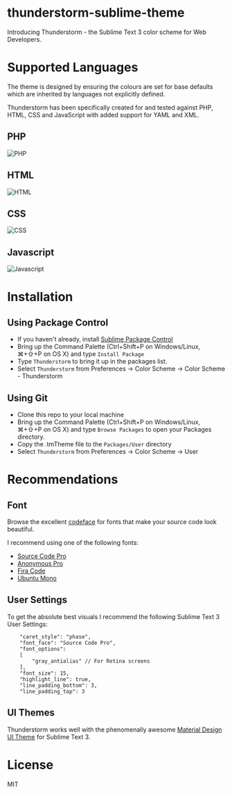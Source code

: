 # thunderstorm-sublime-theme

Introducing Thunderstorm - the Sublime Text 3 color scheme for Web Developers.

# Supported Languages

The theme is designed by ensuring the colours are set for base defaults which are inherited by languages not explicitly defined.  

Thunderstorm has been specifically created for and tested against PHP, HTML, CSS and JavaScript with added support for YAML and XML. 

## PHP
![PHP](http://i.imgur.com/NPh5Ckc.png "Thunderstorm Color Scheme - PHP")
## HTML
![HTML](http://i.imgur.com/NiNvc3W.png "Thunderstorm Color Scheme - HTML")
## CSS
![CSS](http://i.imgur.com/t4E95Bc.png "Thunderstorm Color Scheme - CSS")
## Javascript
![Javascript](http://i.imgur.com/rY2LN89.png "Thunderstorm Color Scheme - JavaScript")

# Installation

## Using Package Control
- If you haven't already, install [Sublime Package Control](https://packagecontrol.io/installation)
- Bring up the Command Palette (Ctrl+Shift+P on Windows/Linux, ⌘+⇧+P on OS X) and type `Install Package`
- Type `Thunderstorm` to bring it up in the packages list.
- Select `Thunderstorm` from Preferences -> Color Scheme -> Color Scheme - Thunderstorm

## Using Git
- Clone this repo to your local machine
- Bring up the Command Palette (Ctrl+Shift+P on Windows/Linux, ⌘+⇧+P on OS X) and type `Browse Packages` to open your Packages directory.
- Copy the .tmTheme file to the `Packages/User` directory
- Select `Thunderstorm` from Preferences -> Color Scheme -> User

# Recommendations

## Font

Browse the excellent [codeface](https://github.com/chrissimpkins/codeface) for fonts that make your source code look beautiful.

I recommend using one of the following fonts:

- [Source Code Pro](https://github.com/adobe-fonts/source-code-pro)
- [Anonymous Pro](http://www.marksimonson.com/fonts/view/anonymous-pro)
- [Fira Code](https://github.com/tonsky/FiraCode)
- [Ubuntu Mono](https://github.com/chrissimpkins/codeface/tree/master/fonts/ubuntu-mono)


## User Settings

To get the absolute best visuals I recommend the following Sublime Text 3 User Settings:

```
	"caret_style": "phase",
	"font_face": "Source Code Pro",
	"font_options":
	[
		"gray_antialias" // For Retina screens
	],
	"font_size": 15,
	"highlight_line": true,
	"line_padding_bottom": 3,
	"line_padding_top": 3
```

## UI Themes

Thunderstorm works well with the phenomenally awesome [Material Design UI Theme](http://equinusocio.github.io/material-theme/) for Sublime Text 3. 

# License
MIT